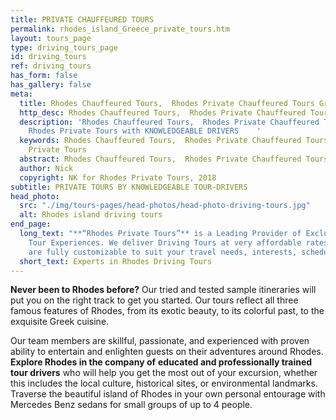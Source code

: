 ```yaml
---
title: PRIVATE CHAUFFEURED TOURS
permalink: rhodes_island_Greece_private_tours.htm
layout: tours_page
type: driving_tours_page
id: driving_tours
ref: driving_tours
has_form: false
has_gallery: false
meta:
  title: Rhodes Chauffeured Tours,  Rhodes Private Chauffeured Tours Greece
  http_desc: Rhodes Chauffeured Tours,  Rhodes Private Chauffeured Tours Greece
  description: 'Rhodes Chauffeured Tours,  Rhodes Private Chauffeured Tours Greece,
    Rhodes Private Tours with KNOWLEDGEABLE DRIVERS    '
  keywords: Rhodes Chauffeured Tours,  Rhodes Private Chauffeured Tours Greece, Rhodes
    Private Tours
  abstract: Rhodes Chauffeured Tours,  Rhodes Private Chauffeured Tours Greece
  author: Nick
  copyright: NK for Rhodes Private Tours, 2018
subtitle: PRIVATE TOURS BY KNOWLEDGEABLE TOUR-DRIVERS
head_photo:
  src: "./img/tours-pages/head-photos/head-photo-driving-tours.jpg"
  alt: Rhodes island driving tours
end_page:
  long_text: "**“Rhodes Private Tours”** is a Leading Provider of Exclusive and Personalized
    Tour Experiences. We deliver Driving Tours at very affordable rates. All our tours
    are fully customizable to suit your travel needs, interests, schedules, and dates."
  short_text: Experts in Rhodes Driving Tours
---
```


**Never been to Rhodes before?** Our tried and tested sample itineraries will put you on the right track to get you started. Our tours reflect all three famous features of Rhodes, from its exotic beauty, to its colorful past, to the exquisite Greek cuisine.

Our team members are skillful, passionate, and experienced with proven ability to entertain and enlighten guests on their adventures around Rhodes.  **Explore Rhodes in the company of** **educated and professionally trained** **tour drivers** who will help you get the most out of your excursion, whether this includes the local culture, historical sites, or environmental landmarks.   Traverse the beautiful island of Rhodes in your own personal entourage with Mercedes Benz sedans for small groups of up to 4 people.